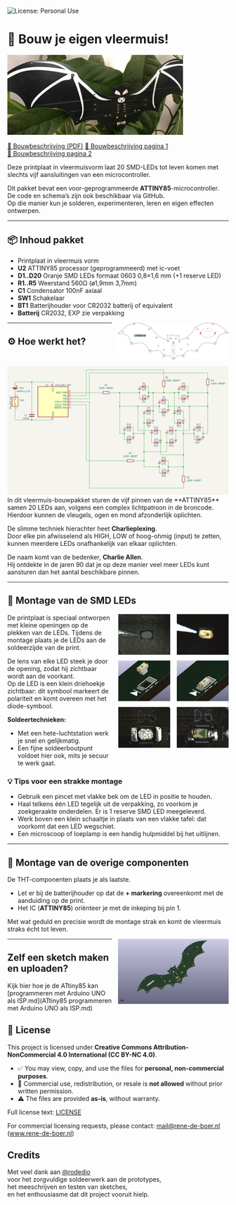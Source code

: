 ![License: Personal Use](https://img.shields.io/badge/license-Personal--Use-orange.svg)

# 🦇 Bouw je eigen vleermuis!

<img src="media/vleermuis1.jpg" alt="Vleermuis" width="400">

[📘 Bouwbeschrijving (PDF)](https://github.com/renedeboer/ReneDeBoer_Vleermuis/raw/main/media/vleermuispakket.pdf)
[📄 Bouwbeschrijving pagina 1](media/vleermuispakket.jpg)  
[📄 Bouwbeschrijving pagina 2](media/vleermuispakket2.jpg)


Deze printplaat in vleermuisvorm laat 20 SMD-LEDs tot leven komen met slechts vijf aansluitingen van een microcontroller.

Dit pakket bevat een voor-geprogrammeerde **ATTINY85**-microcontroller.  
De code en schema’s zijn ook beschikbaar via GitHub.  
Op die manier kun je solderen, experimenteren, leren en eigen effecten ontwerpen.


---

## 📦 Inhoud pakket

- Printplaat in vleermuis vorm  
- **U2** ATTINY85 processor (geprogrammeerd) met ic-voet  
- **D1..D20** Oranje SMD LEDs formaat 0603 0,8×1,6 mm (+1 reserve LED)  
- **R1..R5** Weerstand 560Ω (ø1,9mm 3,7mm)  
- **C1** Condensator 100nF axiaal  
- **SW1** Schakelaar  
- **BT1** Batterijhouder voor CR2032 batterij of equivalent  
- **Batterij** CR2032, EXP zie verpakking  

<img src="media/vleermuisV1-brd.jpg" alt="vleermuisV1-brd.jpg" style="max-width:50%; float:right; margin:0 0 1em 1em;">

---

## ⚙️ Hoe werkt het?

<img src="media/schema.png" alt="Schema">
In dit vleermuis-bouwpakket sturen de vijf pinnen van de **ATTINY85** samen 20 LEDs aan, volgens een complex lichtpatroon in de broncode.  
Hierdoor kunnen de vleugels, ogen en mond afzonderlijk oplichten. 

De slimme techniek hierachter heet **Charlieplexing**.  
Door elke pin afwisselend als HIGH, LOW of hoog-ohmig (input) te zetten, kunnen meerdere LEDs onafhankelijk van elkaar oplichten. 

De naam komt van de bedenker, **Charlie Allen**.  
Hij ontdekte in de jaren 90 dat je op deze manier veel meer LEDs kunt aansturen dan het aantal beschikbare pinnen.

---

## 🔧 Montage van de SMD LEDs

<img src="media/ledmontage.png" alt="LED Montage" style="max-width:50%; float:right; margin:0 0 1em 1em;">
De printplaat is speciaal ontworpen met kleine openingen op de plekken van de LEDs.  
Tijdens de montage plaats je de LEDs aan de soldeerzijde van de print.  

De lens van elke LED steek je door de opening, zodat hij zichtbaar wordt aan de voorkant.  
Op de LED is een klein driehoekje zichtbaar: dit symbool markeert de polariteit en komt overeen met het diode-symbool.

**Soldeertechnieken:**
- Met een hete-luchtstation werk je snel en gelijkmatig.  
- Een fijne soldeerboutpunt voldoet hier ook, mits je secuur te werk gaat.  

### 💡 Tips voor een strakke montage
- Gebruik een pincet met vlakke bek om de LED in positie te houden.  
- Haal telkens één LED tegelijk uit de verpakking, zo voorkom je zoekgeraakte onderdelen. Er is 1 reserve SMD LED meegeleverd.  
- Werk boven een klein schaaltje in plaats van een vlakke tafel: dat voorkomt dat een LED wegschiet.  
- Een microscoop of loeplamp is een handig hulpmiddel bij het uitlijnen.  

---

## 🔩 Montage van de overige componenten

De THT-componenten plaats je als laatste.  

- Let er bij de batterijhouder op dat de **+ markering** overeenkomt met de aanduiding op de print.  
- Het IC (**ATTINY85**) oriënteer je met de inkeping bij pin 1.  

Met wat geduld en precisie wordt de montage strak en komt de vleermuis straks écht tot leven.  

<img src="media/vleermuisV1.png" alt="vleermuisV1.png" style="max-width:50%; float:right; margin:0 0 1em 1em;">

---

## Zelf een sketch maken en uploaden?

Kijk hier hoe je de ATtiny85 kan [programmeren met Arduino UNO als ISP.md](ATtiny85 programmeren met Arduino UNO als ISP.md)

## 📜 License

This project is licensed under **Creative Commons Attribution-NonCommercial 4.0 International (CC BY-NC 4.0)**.

- ✅ You may view, copy, and use the files for **personal, non-commercial purposes**.  
- 🚫 Commercial use, redistribution, or resale is **not allowed** without prior written permission.  
- ⚠️ The files are provided **as-is**, without warranty.  

Full license text: [LICENSE](LICENSE)

For commercial licensing requests, please contact: mail@rene-de-boer.nl (www.rene-de-boer.nl)

## Credits

Met veel dank aan [@rodedio](https://github.com/rodedio)  
voor het zorgvuldige soldeerwerk aan de prototypes,  
het meeschrijven en testen van sketches,  
en het enthousiasme dat dit project vooruit hielp.
